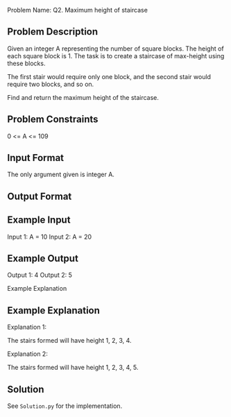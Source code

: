 Problem Name: Q2. Maximum height of staircase

## Problem Description

Given an integer A representing the number of square blocks. The height of each square block is 1. The task is to create a staircase of max-height using these blocks.

The first stair would require only one block, and the second stair would require two blocks, and so on.

Find and return the maximum height of the staircase.

## Problem Constraints

0 <= A <= 109

## Input Format

The only argument given is integer A.

## Output Format

## Example Input

Input 1:
A = 10
Input 2:
A = 20

## Example Output

Output 1:
4
Output 2:
5

Example Explanation

## Example Explanation

Explanation 1:

The stairs formed will have height 1, 2, 3, 4.

Explanation 2:

The stairs formed will have height 1, 2, 3, 4, 5.

## Solution

See `Solution.py` for the implementation.